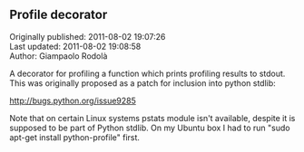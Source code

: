 ## Profile decorator  
Originally published: 2011-08-02 19:07:26  
Last updated: 2011-08-02 19:08:58  
Author: Giampaolo Rodolà  
  
A decorator for profiling a function which prints profiling results to stdout.
This was originally proposed as a patch for inclusion into python stdlib:

http://bugs.python.org/issue9285

Note that on certain Linux systems pstats module isn't available, despite it is supposed to be part of Python stdlib. On my Ubuntu box I had to run "sudo apt-get install python-profile" first.